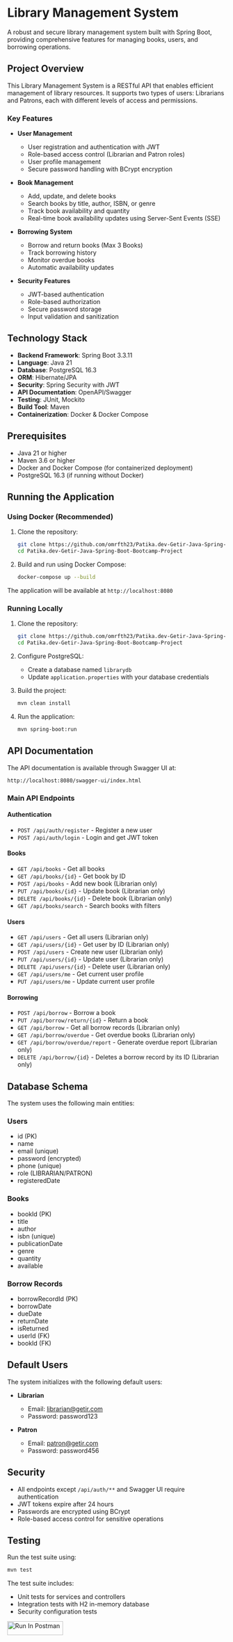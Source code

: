 # Library Management System

A robust and secure library management system built with Spring Boot, providing comprehensive features for managing books, users, and borrowing operations.

## Project Overview

This Library Management System is a RESTful API that enables efficient management of library resources. It supports two types of users: Librarians and Patrons, each with different levels of access and permissions.

### Key Features

- **User Management**
  - User registration and authentication with JWT
  - Role-based access control (Librarian and Patron roles)
  - User profile management
  - Secure password handling with BCrypt encryption

- **Book Management**
  - Add, update, and delete books
  - Search books by title, author, ISBN, or genre
  - Track book availability and quantity
  - Real-time book availability updates using Server-Sent Events (SSE)

- **Borrowing System**
  - Borrow and return books (Max 3 Books)
  - Track borrowing history
  - Monitor overdue books
  - Automatic availability updates

- **Security Features**
  - JWT-based authentication
  - Role-based authorization
  - Secure password storage
  - Input validation and sanitization

## Technology Stack

- **Backend Framework**: Spring Boot 3.3.11
- **Language**: Java 21
- **Database**: PostgreSQL 16.3
- **ORM**: Hibernate/JPA
- **Security**: Spring Security with JWT
- **API Documentation**: OpenAPI/Swagger
- **Testing**: JUnit, Mockito
- **Build Tool**: Maven
- **Containerization**: Docker & Docker Compose

## Prerequisites

- Java 21 or higher
- Maven 3.6 or higher
- Docker and Docker Compose (for containerized deployment)
- PostgreSQL 16.3 (if running without Docker)

## Running the Application

### Using Docker (Recommended)

1. Clone the repository:
   ```bash
   git clone https://github.com/omrfth23/Patika.dev-Getir-Java-Spring-Boot-Bootcamp-Project.git
   cd Patika.dev-Getir-Java-Spring-Boot-Bootcamp-Project
   ```

2. Build and run using Docker Compose:
   ```bash
   docker-compose up --build
   ```

The application will be available at `http://localhost:8080`

### Running Locally

1. Clone the repository:
   ```bash
   git clone https://github.com/omrfth23/Patika.dev-Getir-Java-Spring-Boot-Bootcamp-Project.git
   cd Patika.dev-Getir-Java-Spring-Boot-Bootcamp-Project
   ```

2. Configure PostgreSQL:
   - Create a database named `librarydb`
   - Update `application.properties` with your database credentials

3. Build the project:
   ```bash
   mvn clean install
   ```

4. Run the application:
   ```bash
   mvn spring-boot:run
   ```

## API Documentation

The API documentation is available through Swagger UI at:
```
http://localhost:8080/swagger-ui/index.html
```

### Main API Endpoints

#### Authentication
- `POST /api/auth/register` - Register a new user
- `POST /api/auth/login` - Login and get JWT token

#### Books
- `GET /api/books` - Get all books
- `GET /api/books/{id}` - Get book by ID
- `POST /api/books` - Add new book (Librarian only)
- `PUT /api/books/{id}` - Update book (Librarian only)
- `DELETE /api/books/{id}` - Delete book (Librarian only)
- `GET /api/books/search` - Search books with filters

#### Users
- `GET /api/users` - Get all users (Librarian only)
- `GET /api/users/{id}` - Get user by ID (Librarian only)
- `POST /api/users` - Create new user (Librarian only)
- `PUT /api/users/{id}` - Update user (Librarian only)
- `DELETE /api/users/{id}` - Delete user (Librarian only)
- `GET /api/users/me` - Get current user profile
- `PUT /api/users/me` - Update current user profile

#### Borrowing
- `POST /api/borrow` - Borrow a book
- `PUT /api/borrow/return/{id}` - Return a book
- `GET /api/borrow` - Get all borrow records (Librarian only)
- `GET /api/borrow/overdue` - Get overdue books (Librarian only)
- `GET /api/borrow/overdue/report` - Generate overdue report (Librarian only)
- `DELETE /api/borrow/{id}` - Deletes a borrow record by its ID (Librarian only)

## Database Schema

The system uses the following main entities:

### Users
- id (PK)
- name
- email (unique)
- password (encrypted)
- phone (unique)
- role (LIBRARIAN/PATRON)
- registeredDate

### Books
- bookId (PK)
- title
- author
- isbn (unique)
- publicationDate
- genre
- quantity
- available

### Borrow Records
- borrowRecordId (PK)
- borrowDate
- dueDate
- returnDate
- isReturned
- userId (FK)
- bookId (FK)

## Default Users

The system initializes with the following default users:

- **Librarian**
  - Email: librarian@getir.com
  - Password: password123

- **Patron**
  - Email: patron@getir.com
  - Password: password456

## Security

- All endpoints except `/api/auth/**` and Swagger UI require authentication
- JWT tokens expire after 24 hours
- Passwords are encrypted using BCrypt
- Role-based access control for sensitive operations

## Testing

Run the test suite using:
```bash
mvn test
```

The test suite includes:
- Unit tests for services and controllers
- Integration tests with H2 in-memory database
- Security configuration tests

[<img src="https://run.pstmn.io/button.svg" alt="Run In Postman" style="width: 128px; height: 32px;">](https://app.getpostman.com/run-collection/29589820-f14cadad-4e86-45e3-935d-6b47fac5f84c?action=collection%2Ffork&source=rip_markdown&collection-url=entityId%3D29589820-f14cadad-4e86-45e3-935d-6b47fac5f84c%26entityType%3Dcollection%26workspaceId%3D7addd845-d910-4c40-98a9-78af2cc9f491)
